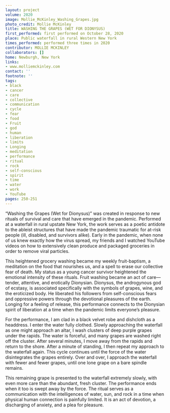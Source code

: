 ```yaml
---
layout: project
volume: 2020
image: Mollie_McKinley_Washing_Grapes.jpg
photo_credit: Mollie McKinley
title: WASHING THE GRAPES (WET FOR DIONYSUS)
first_performed: first performed on October 28, 2020
place: Public waterfall in rural Western New York
times_performed: performed three times in 2020
contributor: MOLLIE MCKINLEY
collaborators: []
home: Newburgh, New York
links:
- www.molliemckinley.com
contact: ''
footnote: ''
tags:
- black
- cancer
- care
- collective
- communication
- cycle
- fear
- food
- Fruit
- god
- human
- liberation
- limits
- Longing
- meditation
- performance
- ritual
- rock
- self-conscious
- spirit
- time
- water
- work
- YouTube
pages: 250-251
---
```

“Washing the Grapes (Wet for Dionysus)” was created in response to new rituals of survival and care that have emerged in the pandemic. Performed at a waterfall in rural upstate New York, the work serves as a poetic antidote to the ableist structures that have made the pandemic traumatic for at-risk people (ill, disabled, and survivors alike). Early in the pandemic, when none of us knew exactly how the virus spread, my friends and I watched YouTube videos on how to extensively clean produce and packaged groceries in order to remove viral particles. 

This heightened grocery washing became my weekly fruit-baptism, a meditation on the food that nourishes us, and a spell to erase our collective fear of death. My status as a young cancer survivor heightened the emotional intensity of these rituals. Fruit washing became an act of care—tender, attentive, and erotically Dionysian. Dionysus, the androgynous god of ecstasy, is associated specifically with the symbols of grapes, wine, and the eroticized body. He liberated his followers from self-conscious fears and oppressive powers through the devotional pleasures of the earth. Longing for a feeling of release, this performance connects to the Dionysian spirit of liberation at a time when the pandemic limits everyone’s pleasure.  

For the performance, I am clad in a black velvet robe and dishcloth as a headdress. I enter the water fully clothed. Slowly approaching the waterfall as one might approach an altar, I wash clusters of deep purple grapes under the rapids. The water is forceful, and many grapes are washed right off the cluster. After several minutes, I move away from the rapids and return to the shore. After a minute of standing, I then repeat my approach to the waterfall again. This cycle continues until the force of the water disintegrates the grapes entirely. Over and over, I approach the waterfall with fewer and fewer grapes, until one lone grape on a bare spindle remains. 

This remaining grape is presented to the waterfall extremely slowly, with even more care than the abundant, fresh cluster. The performance ends when it too is swept away by the force. The ritual serves as a communication with the intelligences of water, sun, and rock in a time when physical human connection is painfully limited. It is an act of devotion, a discharging of anxiety, and a plea for pleasure.